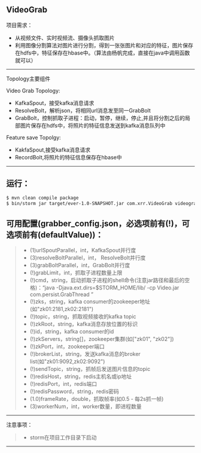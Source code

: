 ## VideoGrab

项目需求：

- 从视频文件、实时视频流、摄像头抓取图片
- 利用图像分割算法对图片进行分割，得到一张张图片和对应的特征，图片保存在hdfs中，特征保存在hbase中。（算法由杨帆完成，直接在java中调用函数就可以）

---

Topology主要组件

Video Grab Topology:

- KafkaSpout，接受kafka消息请求
- ResolveBolt，解析json，将相同url消息发至同一GrabBolt
- GrabBolt，控制抓取子进程：启动，暂停，继续，停止,并且将分割之后的局部图片保存在hdfs中，将照片的特征信息发送到kafka消息队列中

Feature save Topolgy:

- KakfaSpout,接受kafka消息请求
- RecordBolt,将照片的特征信息保存在hbase中

---


## 运行：
``` bash
$ mvn clean compile package
$ bin/storm jar target/ever-1.0-SNAPSHOT.jar com.xrr.VideoGrab videograb_config.json topology_name
```

## 可用配置(grabber_config.json，必选项前有(!)，可选项前有(defaultValue))：
> * (1)urlSpoutParallel，int，KafkaSpout并行度
> * (3)resolveBoltParallel，int， ResolveBolt并行度
> * (3)grabBoltParallel，int，GrabBolt并行度
> * (!)grabLimit，int，抓取子进程数量上限
> * (!)cmd，string，启动抓取子进程的shell命令(注意jar路径和最后的空格)：“java -Djava.ext.dirs=$STORM_HOME/lib/ -cp Video.jar com.persist.GrabThread ”
> * (!)zks，string，kafka consumer的zookeeper地址(如"zk01:2181,zk02:2181")
> * (!)topic，string，抓取视频接收的kafka topic
> * (!)zkRoot，string，kafka消息存放位置的标识
> * (!)id，string，kafka consumer的id
> * (!)zkServers，string[]，zookeeper集群(如["zk01", "zk02"])
> * (!)zkPort，int，zookeeper端口
> * (!)brokerList，string，发送kafka消息的broker list(如"zk01:9092,zk02:9092")
> * (!)sendTopic，string，抓帧后发送图片信息的topic
> * (!)redisHost，string，redis主机名或ip地址
> * (!)redisPort，int，redis端口
> * (!)redisPassword，string，redis密码
> * (1.0)frameRate，double，抓取帧率(如0.5 - 每2s抓一帧)
> * (3)workerNum，int，worker数量，即进程数量

---
注意事项：

> - storm在项目工作目录下启动

---